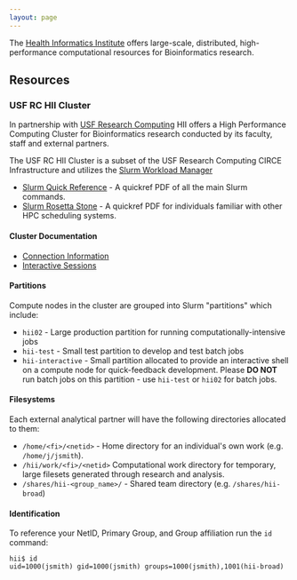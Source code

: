 ```yaml
---
layout: page
---
```


The [Health Informatics Institute](http://www.hii.usf.edu) offers large-scale, distributed, high-performance computational resources for Bioinformatics research.

## Resources

### USF RC HII Cluster

In partnership with [USF Research Computing](http://www.usf.edu/it/research-computing/) HII offers
a High Performance Computing Cluster for Bioinformatics research conducted by its faculty, staff and external partners.

The USF RC HII Cluster is a subset of the USF Research Computing CIRCE Infrastructure and utilizes the
[Slurm Workload Manager](http://slurm.schedmd.com)

- [Slurm Quick Reference](http://slurm.schedmd.com/pdfs/summary.pdf) - A quickref PDF of all the main Slurm commands.
- [Slurm Rosetta Stone](http://slurm.schedmd.com/rosetta.pdf) - A quickref PDF for individuals familiar with other HPC scheduling systems.

#### Cluster Documentation

- [Connection Information](pages/usf-rc-hii/connection.html)
- [Interactive Sessions](pages/usf-rc-hii/interactive.html)

#### Partitions

Compute nodes in the cluster are grouped into Slurm "partitions" which include:

- `hii02` - Large production partition for running computationally-intensive jobs
- `hii-test` - Small test partition to develop and test batch jobs
- `hii-interactive` - Small partition allocated to provide an interactive shell on a compute node for quick-feedback development.
   Please **DO NOT** run batch jobs on this partition - use `hii-test` or `hii02` for batch jobs.

#### Filesystems

Each external analytical partner will have the following directories allocated to them:

- `/home/<fi>/<netid>` - Home directory for an individual's own work (e.g. `/home/j/jsmith`).
- `/hii/work/<fi>/<netid>` Computational work directory for temporary, large filesets generated through research and analysis.
- `/shares/hii-<group_name>/` - Shared team directory (e.g. `/shares/hii-broad`)

#### Identification

To reference your NetID, Primary Group, and Group affiliation run the `id` command:

```
hii$ id
uid=1000(jsmith) gid=1000(jsmith) groups=1000(jsmith),1001(hii-broad)
```
